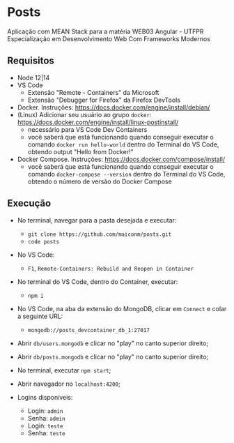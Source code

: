 # Posts

Aplicação com MEAN Stack para a matéria WEB03 Angular - UTFPR Especialização em Desenvolvimento Web Com Frameworks Modernos

## Requisitos
* Node 12|14
* VS Code
    * Extensão "Remote - Containers" da Microsoft
    * Extensão "Debugger for Firefox" da Firefox DevTools
* Docker. Instruções: https://docs.docker.com/engine/install/debian/
* (Linux) Adicionar seu usuário ao grupo `docker`: https://docs.docker.com/engine/install/linux-postinstall/
    * necessário para VS Code Dev Containers
    * você saberá que está funcionando quando conseguir executar o comando `docker run hello-world` dentro do Terminal do VS Code, obtendo output "Hello from Docker!"
* Docker Compose. Instruções: https://docs.docker.com/compose/install/
    * você saberá que está funcionando quando conseguir executar o comando `docker-compose --version` dentro do Terminal do VS Code, obtendo o número de versão do Docker Compose


## Execução
* No terminal, navegar para a pasta desejada e executar: 
    * `git clone https://github.com/maiconm/posts.git`
    * `code posts`
* No VS Code: 
    * `F1`, `Remote-Containers: Rebuild and Reopen in Container`
* No terminal do VS Code, dentro do Container, executar:
    * `npm i`
* No VS Code, na aba da extensão do MongoDB, clicar em `Connect` e colar a seguinte URL:
    * `mongodb://posts_devcontainer_db_1:27017`
* Abrir `db/users.mongodb` e clicar no "play" no canto superior direito;
* Abrir `db/posts.mongodb` e clicar no "play" no canto superior direito;
* No terminal, executar `npm start`;
* Abrir navegador no `localhost:4200`;

* Logins disponíveis:
    * Login: `admin`
    * Senha: `admin`
    * Login: `teste`
    * Senha: `teste`
